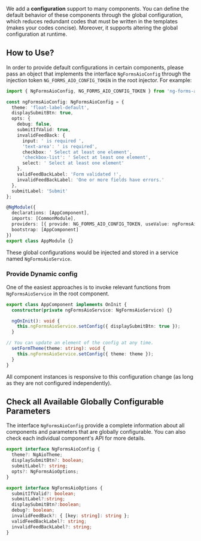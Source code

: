 We add a **configuration** support to many components. You can define the default behavior of these components through the global configuration, which reduces redundant codes that must be written in the templates (makes your codes concise). Moreover, it supports altering the global configuration at runtime.

## How to Use?

In order to provide default configurations in certain components, please pass an object that implements the interface `NgFormsAioConfig` through the injection token `NG_FORMS_AIO_CONFIG_TOKEN` in the root injector. For example:

```typescript
import { NgFormsAioConfig, NG_FORMS_AIO_CONFIG_TOKEN } from 'ng-forms-aio';

const ngFormsAioConfig: NgFormsAioConfig = {
  theme: 'float-label-default',
  displaySubmitBtn: true,
  opts: {
    debug: false,
    submitIfValid: true,
    invalidFeedBack: {
      input: ' is required ',
      'text-area': ' is required',
      checkbox: ' Select at least one element',
      'checkbox-list': ' Select at least one element',
      select: ' Select at least one element'
    },
    validFeedBackLabel: 'Form validated !',
    invalidFeedBackLabel: 'One or more fields have errors.'
  },
  submitLabel: 'Submit'
};

@NgModule({
  declarations: [AppComponent],
  imports: [CommonModule],
  providers: [{ provide: NG_FORMS_AIO_CONFIG_TOKEN, useValue: ngFormsAioConfig }],
  bootstrap: [AppComponent]
})
export class AppModule {}
```

These global configurations would be injected and stored in a service named `NgFormsAioService`.

### Provide Dynamic config

One of the easiest approaches is to invoke relevant functions from `NgFormsAioService` in the root component.

```typescript
export class AppComponent implements OnInit {
  constructor(private ngFormsAioService: NgFormsAioService) {}

  ngOnInit(): void {
    this.ngFormsAioService.setConfig({ displaySubmitBtn: true });
  }

// You can update an element of the config at any time.
  setFormTheme(theme: string): void {
    this.ngFormsAioService.setConfig({ theme: theme });
  }
}
```

All component instances is responsive to this configuration change (as long as they are not configured independently).

## Check all Available Globally Configurable Parameters

The interface `NgFormsAioConfig` provide a complete information about all components and parameters that are globally configurable. You can also check each individual component's API for more details.

```ts
export interface NgFormsAioConfig {
  theme?: NgAioTheme;
  displaySubmitBtn?: boolean;
  submitLabel?: string;
  opts?: NgFormsAioOptions;
}

export interface NgFormsAioOptions {
  submitIfValid?: boolean;
  submitLabel?:string;
  displaySubmitBtn?:boolean;
  debug?: boolean;
  invalidFeedBack?: { [key: string]: string };
  validFeedBackLabel?: string;
  invalidFeedBackLabel?: string;
}
```

